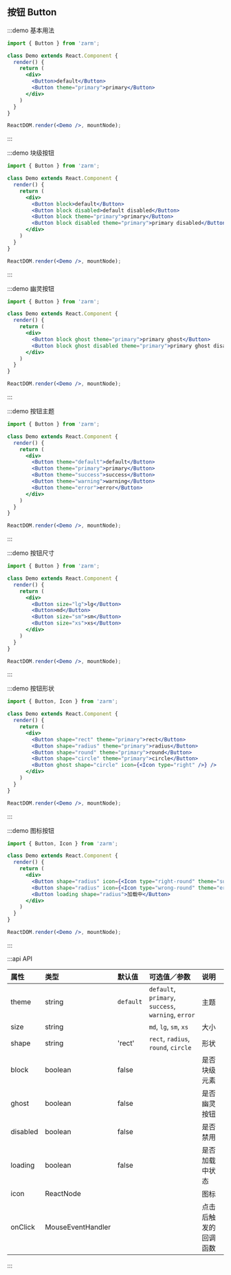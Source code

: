 ## 按钮 Button

:::demo 基本用法
```jsx
import { Button } from 'zarm';

class Demo extends React.Component {
  render() {
    return (
      <div>
        <Button>default</Button>
        <Button theme="primary">primary</Button>
      </div>
    )
  }
}

ReactDOM.render(<Demo />, mountNode);
```
:::


:::demo 块级按钮
```jsx
import { Button } from 'zarm';

class Demo extends React.Component {
  render() {
    return (
      <div>
        <Button block>default</Button>
        <Button block disabled>default disabled</Button>
        <Button block theme="primary">primary</Button>
        <Button block disabled theme="primary">primary disabled</Button>
      </div>
    )
  }
}

ReactDOM.render(<Demo />, mountNode);
```
:::


:::demo 幽灵按钮
```jsx
import { Button } from 'zarm';

class Demo extends React.Component {
  render() {
    return (
      <div>
        <Button block ghost theme="primary">primary ghost</Button>
        <Button block ghost disabled theme="primary">primary ghost disabled</Button>
      </div>
    )
  }
}

ReactDOM.render(<Demo />, mountNode);
```
:::


:::demo 按钮主题
```jsx
import { Button } from 'zarm';

class Demo extends React.Component {
  render() {
    return (
      <div>
        <Button theme="default">default</Button>
        <Button theme="primary">primary</Button>
        <Button theme="success">success</Button>
        <Button theme="warning">warning</Button>
        <Button theme="error">error</Button>
      </div>
    )
  }
}

ReactDOM.render(<Demo />, mountNode);
```
:::


:::demo 按钮尺寸
```jsx
import { Button } from 'zarm';

class Demo extends React.Component {
  render() {
    return (
      <div>
        <Button size="lg">lg</Button>
        <Button>md</Button>
        <Button size="sm">sm</Button>
        <Button size="xs">xs</Button>
      </div>
    )
  }
}

ReactDOM.render(<Demo />, mountNode);
```
:::


:::demo 按钮形状
```jsx
import { Button, Icon } from 'zarm';

class Demo extends React.Component {
  render() {
    return (
      <div>
        <Button shape="rect" theme="primary">rect</Button>
        <Button shape="radius" theme="primary">radius</Button>
        <Button shape="round" theme="primary">round</Button>
        <Button shape="circle" theme="primary">circle</Button>
        <Button ghost shape="circle" icon={<Icon type="right" />} />
      </div>
    )
  }
}

ReactDOM.render(<Demo />, mountNode);
```
:::


:::demo 图标按钮
```jsx
import { Button, Icon } from 'zarm';

class Demo extends React.Component {
  render() {
    return (
      <div>
        <Button shape="radius" icon={<Icon type="right-round" theme="success" />}>正确</Button>
        <Button shape="radius" icon={<Icon type="wrong-round" theme="error" />}>错误</Button>
        <Button loading shape="radius">加载中</Button>
      </div>
    )
  }
}

ReactDOM.render(<Demo />, mountNode);
```
:::



:::api API

| 属性 | 类型 | 默认值 | 可选值／参数 | 说明 |
| :--- | :--- | :--- | :--- | :--- |
| theme | string | `default` | `default`, `primary`, `success`, `warning`, `error` | 主题 |
| size | string | | `md`, `lg`, `sm`, `xs` | 大小 |
| shape | string | 'rect' | `rect`, `radius`, `round`, `circle` | 形状 |
| block | boolean | false | | 是否块级元素 |
| ghost | boolean | false | | 是否幽灵按钮 |
| disabled | boolean | false | | 是否禁用 |
| loading | boolean | false | | 是否加载中状态 |
| icon | ReactNode | | | 图标 |
| onClick | MouseEventHandler<HTMLAnchorElement> | | | 点击后触发的回调函数 |

:::
